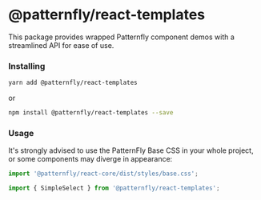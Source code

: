 # @patternfly/react-templates

This package provides wrapped Patternfly component demos with a streamlined API for ease of use.

### Installing

```sh
yarn add @patternfly/react-templates
```

or

```sh
npm install @patternfly/react-templates --save
```

### Usage

It's strongly advised to use the PatternFly Base CSS in your whole project, or some components may diverge in appearance:

```js
import '@patternfly/react-core/dist/styles/base.css';
```

```js
import { SimpleSelect } from '@patternfly/react-templates';
```
